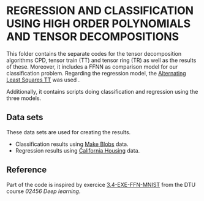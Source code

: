 # REGRESSION AND CLASSIFICATION USING HIGH ORDER POLYNOMIALS AND TENSOR DECOMPOSITIONS

This folder contains the separate codes for the tensor decomposition algorithms CPD, tensor train (TT) and tensor ring (TR) as well as the results of these. 
Moreover, it includes a FFNN as comparison model for our classification problem. Regarding the regression model, the [Alternating Least Squares TT](https://github.com/kbatseli/TTClassifier) was used .

Additionally, it contains scripts doing classification and regression using the three models. 

## Data sets

These data sets are used for creating the results.

- Classification results using [Make Blobs](https://scikit-learn.org/stable/modules/generated/sklearn.datasets.make_blobs.html) data.
- Regression results using [California Housing](https://scikit-learn.org/stable/modules/generated/sklearn.datasets.fetch_california_housing.html#sklearn.datasets.fetch_california_housing) data.

## Reference

Part of the code is inspired by exercice [3.4-EXE-FFN-MNIST](https://github.com/DeepLearningDTU/02456-deep-learning-with-PyTorch/tree/master/3_Feedforward_PyTorch) from the DTU course *02456 Deep learning*.



